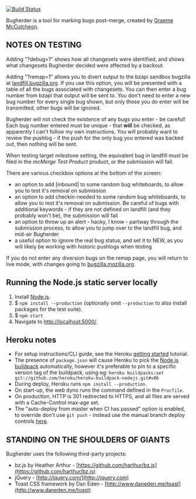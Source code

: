 [![Build Status](https://travis-ci.org/mozilla/bugherder.svg?branch=master)](https://travis-ci.org/mozilla/bugherder)

Bugherder is a tool for marking bugs post-merge, created by [Graeme McCutcheon](http://www.graememcc.co.uk/).

NOTES ON TESTING
----------------
Adding "?debug=1" shows how all changesets were identified, and shows what changesets Bugherder decided were affected by a backout.

Adding "?remap=1" allows you to divert output to the bzapi sandbox bugzilla at [landfill.bugzilla.org](https://://landfill.bugzilla.org/bzapi_sandbox/).
If you use this option, you will be presented with a table of all the bugs associated with changesets. You can then enter a bug number from bzapi that output will be sent to. You don't need to enter a new bug number for every single bug shown, but only those you do enter will be transmitted, other bugs will be ignored.

Bugherder will not check the existence of any bugs you enter - be careful! Each bug number entered must be unique - that **will** be checked, as apparently I can't follow my own instructions. You will probably want to review the pushlog - if the push for the only bug you entered was backed out, then nothing will be sent.

When testing target milestone setting, the equivalent bug in landfill must be filed in the *mcMerge Test Product* product, or the submission will fail.

There are various checkbox options at the bottom of the screen:
* an option to add [inbound] to some random bug whiteboards, to allow you to test it's removal on submission
* an option to add checkin-needed to some random bug whiteboards, to allow you to test it's removal on submission. Be careful of bugs with additional keywords - if they are not defined on landfill (and they probably won't be), the submission will fail
* an option to throw up an alert - hacky, I know - partway through the submission process, to allow you to jump over to the landfill bug, and mid-air Bugherder
* a useful option to ignore the real bug status, and set it to NEW, as you will likely be working with historic pushlogs when testing

If you do not enter any diversion bugs on the remap page, you will return to live mode, with changes going to [bugzilla.mozilla.org](https://bugzilla.mozilla.org/).


Running the Node.js static server locally
-----------------------------------------
1. Install [Node.js](https://nodejs.org/).
2. $ ``npm install --production``
(optionally omit ``--production`` to also install packages for the test suite).
3. $ ``npm start``
4. Navigate to [http://localhost:5000/](http://localhost:5000/).


Heroku notes
------------
* For setup instructions/CLI guide, see the Heroku
[getting started](https://devcenter.heroku.com/articles/getting-started-with-nodejs) tutorial.
* The presence of `package.json` will cause Heroku to pick the
[Node.js buildpack](https://github.com/heroku/heroku-buildpack-nodejs) automatically, however
it's preferable to pin to a specific version tag of the buildpack, using eg:
``heroku buildpacks:set git://github.com/heroku/heroku-buildpack-nodejs.git#v86``
* During deploy, Heroku runs ``npm install --production``.
* On start-up, the web dyno runs the command defined in the ``Procfile``.
* On production, HTTP is 301 redirected to HTTPS, and all files are served
with a Cache-Control max-age set.
* The "auto-deploy from master when CI has passed" option is enabled, to override
don't use ``git push`` - instead use the manual branch deploy controls
[here](https://dashboard.heroku.com/apps/mozilla-bugherder/deploy/github).


STANDING ON THE SHOULDERS OF GIANTS
-----------------------------------
Bugherder uses the following third-party projects:

* bz.js by Heather Arthur - [https://github.com/harthur/bz.js](https://github.com/harthur/bz.js)
* jQuery - [http://jquery.com/](http://jquery.com)
* Toast CSS framework by Dan Eden - [http://www.daneden.me/toast](http://www.daneden.me/toast)
